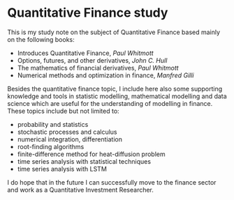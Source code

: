 # Quantitative Finance study

This is my study note on the subject of Quantitative Finance based mainly on the following books:

- Introduces Quantitative Finance, *Paul Whitmott*
- Options, futures, and other derivatives, *John C. Hull*
- The mathematics of financial derivatives, *Paul Whitmott*
- Numerical methods and optimization in finance, *Manfred Gilli*  

Besides the quantitative finance topic, I include here also some supporting knowledge and tools in statistic modelling, mathematical modelling and data science which are useful for the understanding of modelling in finance. These topics include but not limited to:

- probability and statistics
- stochastic processes and calculus
- numerical integration, differentiation
- root-finding algorithms
- finite-difference method for heat-diffusion problem
- time series analysis with statistical techniques
- time series analysis with LSTM

I do hope that in the future I can successfully move to the finance sector and work as a Quantitative Investment Researcher. 
